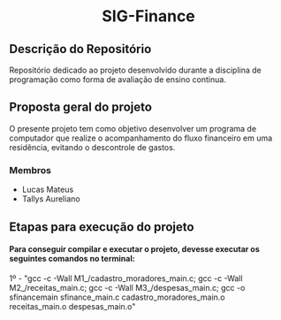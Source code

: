 <h1 align = "center">SIG-Finance</h1>

## Descrição do Repositório

Repositório dedicado ao projeto desenvolvido durante a disciplina de programação como forma de avaliação de ensino continua.

## Proposta geral do projeto

O presente projeto tem como objetivo desenvolver um programa de computador que realize o acompanhamento do fluxo financeiro em uma residência, evitando o descontrole de gastos.

### Membros

- Lucas Mateus
- Tallys Aureliano

## Etapas para execução do projeto

#### Para conseguir compilar e executar o projeto, devesse executar os seguintes comandos no terminal:

1º - "gcc -c -Wall M1_/cadastro_moradores_main.c; gcc -c -Wall M2_/receitas_main.c; gcc -c -Wall M3_/despesas_main.c; gcc -o sfinancemain  sfinance_main.c cadastro_moradores_main.o receitas_main.o despesas_main.o"
